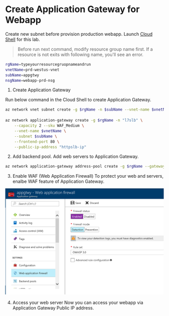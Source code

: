 # Create Application Gateway for Webapp
Create new subnet before provision production webapp. Launch [Cloud Shell](https://docs.microsoft.com/en-us/azure/cloud-shell/quickstart) for this lab.

> Before run next command, modify resource group name first.
> If a resource is not exits with following name, you'll see an error.
```bash
rgName=typeyourresourcegruopnameandrun
vnetName=prd-westus-vnet
subName=appgtwy
nsgName=webapp-prd-nsg
```

1. Create Application Gateway

Run below command in the Cloud Shell to create Application Gateway.

```bash
az network vnet subnet create -g $rgName -n $subName --vnet-name $vnetName --address-prefix 10.1.101.0/24 --network-security-group $nsgName

az network application-gateway create -g $rgName -n "l7slb" \
    --capacity 2 --sku WAF_Medium \
    --vnet-name $vnetName \
    --subnet $subName \
    --frontend-port 80 \
    --public-ip-address "httpslb-ip"     
```

2. Add backend pool. 
Add web servers to Application Gateway.

```bash
az network application-gateway address-pool create -g $rgName --gateway-name "l7slb" -n "webpool" --servers 10.1.1.4 10.1.1.5
```

3. Enable WAF (Web Application Firewall)
To protect your web and servers, enalbe WAF feature of Application Gateway.

![appgateway waf](./images/3.6.1.png)


4. Access your web server 
Now you can access your webapp via Application Gateway Public IP address.
